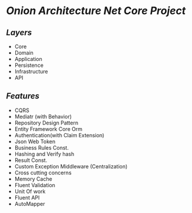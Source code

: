 # _Onion Architecture Net Core Project_

## _Layers_
- Core
- Domain
- Application
- Persistence
- Infrastructure
- API

## _Features_
- CQRS
- Mediatr (with Behavior)
- Repository Design Pattern
- Entity Framework Core Orm
- Authentication(with Claim Extension)
- Json Web Token 
- Business Rules Const.
- Hashing and Verify hash
- Result Const.
- Custom Exception Middleware (Centralization)
- Cross cutting concerns
- Memory Cache
- Fluent Validation
- Unit Of work
- Fluent API
- AutoMapper